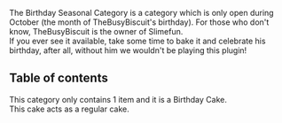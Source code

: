 The Birthday Seasonal Category is a category which is only open during October (the month of TheBusyBiscuit's birthday). For those who don't know, TheBusyBiscuit is the owner of Slimefun.  
If you ever see it available, take some time to bake it and celebrate his birthday, after all, without him we wouldn't be playing this plugin!

## Table of contents

This category only contains 1 item and it is a Birthday Cake.  
This cake acts as a regular cake.
